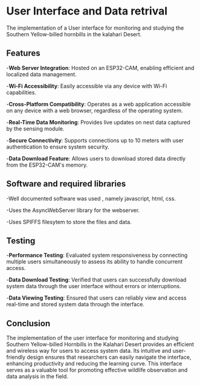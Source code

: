 # User Interface and Data retrival

The implementation of a User interface for monitoring and studying the Southern Yellow-billed hornbills in the kalahari Desert.

## Features

-**Web Server Integration**: Hosted on an ESP32-CAM, enabling efficient and localized data management.

-**Wi-Fi Accessibility**: Easily accessible via any device with Wi-Fi capabilities.

-**Cross-Platform Compatibility**: Operates as a web application accessible on any device with a web browser, regardless of the operating system.

-**Real-Time Data Monitoring**: Provides live updates on nest data captured by the sensing module.

-**Secure Connectivity**: Supports connections up to 10 meters with user authentication to ensure system security.

-**Data Download Feature**: Allows users to download stored data directly from the ESP32-CAM's memory.

## Software and required libraries

-Well documented software was used , namely javascript, html, css.

-Uses the AsyncWebServer library for the webserver.

-Uses SPIFFS filesytem to store the files and data.

## Testing

-**Performance Testing**: Evaluated system responsiveness by connecting multiple users simultaneously to assess its ability to handle concurrent access.

-**Data Download Testing**: Verified that users can successfully download system data through the user interface without errors or interruptions.

-**Data Viewing Testing**: Ensured that users can reliably view and access real-time and stored system data through the interface.

## Conclusion
The implementation of the user interface for monitoring and studying Southern Yellow-billed Hornbills in the Kalahari Desert provides an efficient and wireless way for users to access system data. Its intuitive and user-friendly design ensures that researchers can easily navigate the interface, enhancing productivity and reducing the learning curve. This interface serves as a valuable tool for promoting effective wildlife observation and data analysis in the field.

